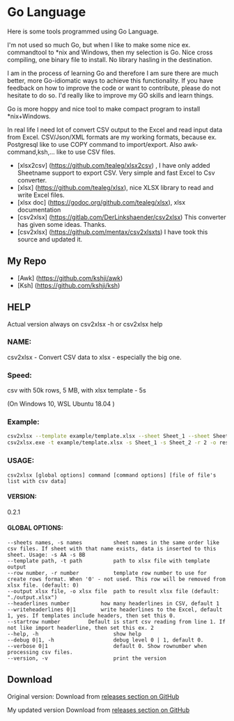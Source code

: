 # Go Language #

Here is some tools programmed using Go Language.

I'm not used so much Go, but when I like to make some nice ex. commandtool to *nix and Windows, then my selection is Go.
Nice cross compiling, one binary file to install. No library hasling in the destination. 

I am in the process of learning Go and therefore
I am sure there are much better, more Go-idiomatic ways to achieve this functionality. If you have feedback on how to improve
the code or want to contribute, please do not hesitate to do so. I'd really like to improve my GO skills and learn things.

Go is more hoppy and nice tool to make compact program to install *nix+Windows.

In real life I need lot of convert CSV output to the Excel and
read input data from Excel. CSV/Json/XML formats are my working formats, because ex. Postgresql like to use COPY command to import/export.
Also awk-command,ksh,... like to use CSV files.

  * [xlsx2csv] (https://github.com/tealeg/xlsx2csv) , I have only added Sheetname support to export CSV. Very simple and fast Excel to Csv converter.
  * [xlsx] (https://github.com/tealeg/xlsx), nice XLSX library to read and write Excel files.
  * [xlsx doc] (https://godoc.org/github.com/tealeg/xlsx), xlsx documentation
  * [csv2xlsx] (https://gitlab.com/DerLinkshaender/csv2xlsx) This converter has given some ideas. Thanks. 
  * [csv2xlsx] (https://github.com/mentax/csv2xlsxts)  I have took this source and updated it. 


## My Repo ##
   * [Awk] (https://github.com/kshji/awk)
   * [Ksh] (https://github.com/kshji/ksh)


## HELP
  Actual version always on  csv2xlsx -h or csv2xlsx help

### NAME:
   csv2xlsx - Convert CSV data to xlsx - especially the big one.

### Speed:

   csv with 50k rows, 5 MB, with xlsx template - 5s


   (On Windows 10, WSL Ubuntu 18.04 )

### Example:

```bash
csv2xlsx --template example/template.xlsx --sheet Sheet_1 --sheet Sheet_2 --row 2 --output result.xlsx data.csv data2.csv
csv2xlsx.exe -t example/template.xlsx -s Sheet_1 -s Sheet_2 -r 2 -o result.xlsx data.csv data2.csv
```

### USAGE:

    csv2xlsx [global options] command [command options] [file of file's list with csv data]

#### VERSION:
   0.2.1

#### GLOBAL OPTIONS:

```
--sheets names, -s names          sheet names in the same order like csv files. If sheet with that name exists, data is inserted to this sheet. Usage: -s AA -s BB
--template path, -t path          path to xlsx file with template output
--row number, -r number           template row number to use for create rows format. When '0' - not used. This row will be removed from xlsx file. (default: 0)
--output xlsx file, -o xlsx file  path to result xlsx file (default: "./output.xlsx")
--headerlines number		  how many headerlines in CSV, default 1
--writeheaderlines 0|1	  	  write headerlines to the Excel, default 1, yes. If templates include headers, then set this 0.
--startrow number		  Default is start csv reading from line 1. If not like import headerline, then set this ex. 2
--help, -h                        show help
--debug 0|1, -h                   debug level 0 | 1, default 0.
--verbose 0|1                     default 0. Show rownumber when processing csv files.
--version, -v                     print the version
```   


## Download

Original version:
Download from [releases section on GitHub](https://github.com/mentax/csv2xlsx/releases)   

My updated version
Download from [releases section on GitHub](https://github.com/kshji/go/csv2xlsx)   

